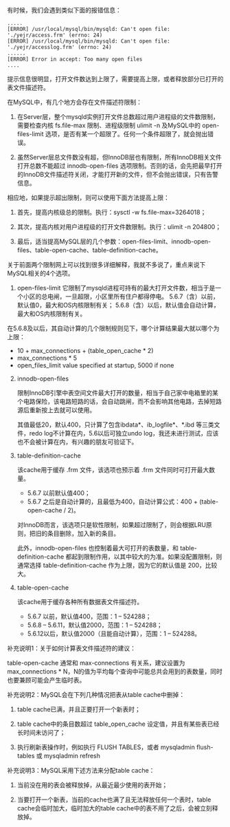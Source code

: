 有时候，我们会遇到类似下面的报错信息：

```
.....
[ERROR] /usr/local/mysql/bin/mysqld: Can't open file: './yejr/access.frm' (errno: 24)
[ERROR] /usr/local/mysql/bin/mysqld: Can't open file: './yejr/accesslog.frm' (errno: 24)
......
[ERROR] Error in accept: Too many open files
....
```

提示信息很明显，打开文件数达到上限了，需要提高上限，或者释放部分已打开的表文件描述符。

在MySQL中，有几个地方会存在文件描述符限制：

1. 在Server层，整个mysqld实例打开文件总数超过用户进程级的文件数限制，需要检查内核 fs.file-max 限制、进程级限制 ulimit -n 及MySQL中的 open-files-limit 选项，是否有某一个超限了。任何一个条件超限了，就会抛出错误。

2. 虽然Server层总文件数没有超，但InnoDB层也有限制，所有InnoDB相关文件打开总数不能超过 innodb-open-files 选项限制。否则的话，会先把最早打开的InnoDB文件描述符关闭，才能打开新的文件，但不会抛出错误，只有告警信息。

相应地，如果提示超出限制，则可以使用下面方法提高上限：

1. 首先，提高内核级总的限制。执行：sysctl -w fs.file-max=3264018；

2. 其次，提高内核对用户进程级的打开文件数限制。执行：ulimit -n 204800；

3. 最后，适当提高MySQL层的几个参数：open-files-limit、innodb-open-files、table-open-cache、table-definition-cache。

关于前面两个限制网上可以找到很多详细解释，我就不多说了，重点来说下MySQL相关的4个选项。

1. open-files-limit
它限制了mysqld进程可持有的最大打开文件数，相当于是一个小区的总电闸，一旦超限，小区里所有住户都得停电。
5.6.7（含）以前，默认值0，最大和OS内核限制有关；
5.6.8（含）以后，默认值会自动计算，最大和OS内核限制有关。

在5.6.8及以后，其自动计算的几个限制规则见下，哪个计算结果最大就以哪个为上限：

* 10 + max_connections + (table_open_cache * 2)
* max_connections * 5
* open_files_limit value specified at startup, 5000 if none
 

2. innodb-open-files

	限制InnoDB引擎中表空间文件最大打开的数量，相当于自己家中电箱里的某个电路保险，该电路短路的话，会自动跳闸，而不会影响其他电路，去掉短路源后重新按上去就可以使用。

	其值最低20，默认400，只计算了包含ibdata*、ib_logfile*、*.ibd 等三类文件，redo log不计算在内，5.6以后可独立undo log，我还未进行测试，应该也不会被计算在内，有兴趣的朋友可验证下。

3. table-definition-cache

	该cache用于缓存 .frm 文件，该选项也预示着 .frm 文件同时可打开最大数量。
	* 5.6.7 以前默认值400；
	* 5.6.7 之后是自动计算的，且最低为400，自动计算公式：400 + (table-open-cache / 2)。

	对InnoDB而言，该选项只是软性限制，如果超过限制了，则会根据LRU原则，把旧的条目删除，加入新的条目。

	此外，innodb-open-files 也控制着最大可打开的表数量，和 table-definition-cache 都起到限制作用，以其中较大的为准。如果没配置限制，则通常选择 table-definition-cache 作为上限，因为它的默认值是 200，比较大。

4. table-open-cache
   
	该cache用于缓存各种所有数据表文件描述符。
	* 5.6.7 以前，默认值400，范围：1 – 524288；
	* 5.6.8 – 5.6.11，默认值2000，范围：1 – 524288；
	* 5.6.12以后，默认值2000（且能自动计算），范围：1 – 524288。

补充说明1：关于如何计算表文件描述符的建议：

table-open-cache 通常和 max-connections 有关系，建议设置为 max_connections * N，N的值为平均每个查询中可能总共会用到的表数量，同时也要兼顾可能会产生临时表。

补充说明2：MySQL会在下列几种情况把表从table cache中删掉：

1. table cache已满，并且正要打开一个新表时；
2. table cache中的条目数超过 table_open_cache 设定值，并且有某些表已经长时间未访问了；

3. 执行刷新表操作时，例如执行 FLUSH TABLES，或者 mysqladmin flush-tables 或 mysqladmin refresh
 

补充说明3：MySQL采用下述方法来分配table cache：

1. 当前没在用的表会被释放掉，从最近最少使用的表开始；

2. 当要打开一个新表，当前的cache也满了且无法释放任何一个表时，table cache会临时加大，临时加大的table cache中的表不用了之后，会被立刻释放掉。